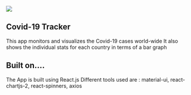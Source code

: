 <p>
      <img src="https://img.shields.io/badge/client--side-React.js-blue">
</p>

## Covid-19 Tracker

This app monitors and visualizes the Covid-19 cases world-wide
It also shows the individual stats for each country in terms of a bar graph

## Built on....

The App is built using React.js
Different tools used are : material-ui, react-chartjs-2, react-spinners, axios
